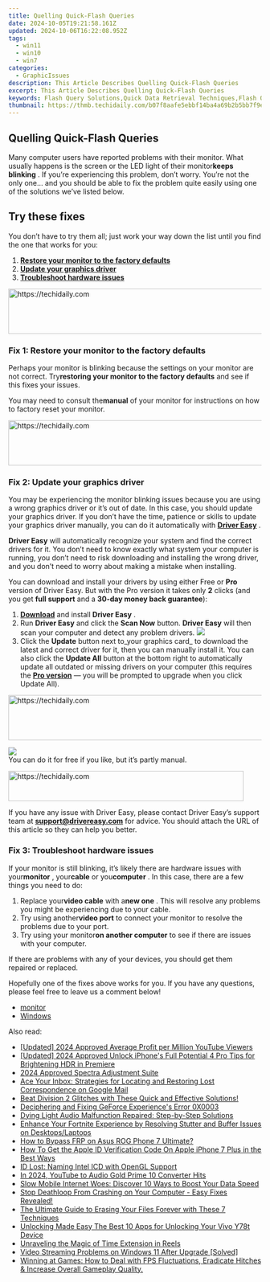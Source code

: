 ```yaml
---
title: Quelling Quick-Flash Queries
date: 2024-10-05T19:21:58.161Z
updated: 2024-10-06T16:22:08.952Z
tags:
  - win11
  - win10
  - win7
categories:
  - GraphicIssues
description: This Article Describes Quelling Quick-Flash Queries
excerpt: This Article Describes Quelling Quick-Flash Queries
keywords: Flash Query Solutions,Quick Data Retrieval Techniques,Flash Query Troubleshooting Guide,Efficient Search Strategies,Flash Query Optimization Tips,Quick Search Techniques in Data Science,Reducing Flash Query Errors
thumbnail: https://thmb.techidaily.com/b07f8aafe5ebbf14ba4a69b2b5bb7f9ec0a78d9ab8a90699a6e2749bf6ff397e.jpg
---
```


## Quelling Quick-Flash Queries

 Many computer users have reported problems with their monitor. What usually happens is the screen or the LED light of their monitor**keeps blinking** . If you’re experiencing this problem, don’t worry. You’re not the only one… and you should be able to fix the problem quite easily using one of the solutions we’ve listed below.

## Try these fixes

 You don’t have to try them all; just work your way down the list until you find the one that works for you:

1. [**Restore your monitor to the factory defaults**](#a)
2. [**Update your graphics driver**](#b)
3. [**Troubleshoot hardware issues**](#c)

<!-- affiliate ads begin -->
<a href="https://versadesk.pxf.io/c/5597632/1815679/21290" target="_top" id="1815679">
  <img src="//a.impactradius-go.com/display-ad/21290-1815679" border="0" alt="https://techidaily.com" width="728" height="90"/>
</a>
<img height="0" width="0" src="https://versadesk.pxf.io/i/5597632/1815679/21290" style="position:absolute;visibility:hidden;" border="0" />
<!-- affiliate ads end -->

### Fix 1: Restore your monitor to the factory defaults

 Perhaps your monitor is blinking because the settings on your monitor are not correct. Try**restoring your monitor to the factory defaults** and see if this fixes your issues.

 You may need to consult the**manual** of your monitor for instructions on how to factory reset your monitor.

<!-- affiliate ads begin -->
<a href="https://appsumo.8odi.net/c/5597632/2049378/7443" target="_top" id="2049378">
  <img src="//a.impactradius-go.com/display-ad/7443-2049378" border="0" alt="https://techidaily.com" width="728" height="90"/>
</a>
<img height="0" width="0" src="https://appsumo.8odi.net/i/5597632/2049378/7443" style="position:absolute;visibility:hidden;" border="0" />
<!-- affiliate ads end -->

### Fix 2: Update your graphics driver

 You may be experiencing the monitor blinking issues because you are using a wrong graphics driver or it’s out of date. In this case, you should update your graphics driver. If you don’t have the time, patience or skills to update your graphics driver manually, you can do it automatically with [**Driver Easy**](https://tools.techidaily.com/drivereasy/download/) .

**Driver Easy**  will automatically recognize your system and find the correct drivers for it. You don’t need to know exactly what system your computer is running, you don’t need to risk downloading and installing the wrong driver, and you don’t need to worry about making a mistake when installing.

 You can download and install your drivers by using either Free or **Pro**  version of Driver Easy. But with the Pro version it takes only **2**  clicks (and you get **full support** and a **30-day money back guarantee**):

1. [**Download**](https://tools.techidaily.com/drivereasy/download/) and install **Driver Easy** .
2. Run **Driver Easy** and click the **Scan Now** button. **Driver Easy**  will then scan your computer and detect any problem drivers. ![](https://images.drivereasy.com/wp-content/uploads/2018/08/img_5b7e74534ce8f.jpg)
3. Click the **Update**  button next to_your graphics card_ to download the latest and correct driver for it, then you can manually install it. You can also click the **Update All**  button at the bottom right to automatically update all outdated or missing drivers on your computer (this requires the **[Pro version](https://tools.techidaily.com/drivereasy/download/)**  — you will be prompted to upgrade when you click Update All).  

<!-- affiliate ads begin -->
<a href="https://appsumo.8odi.net/c/5597632/2151873/7443" target="_top" id="2151873">
  <img src="//a.impactradius-go.com/display-ad/7443-2151873" border="0" alt="https://techidaily.com" width="728" height="90"/>
</a>
<img height="0" width="0" src="https://appsumo.8odi.net/i/5597632/2151873/7443" style="position:absolute;visibility:hidden;" border="0" />
<!-- affiliate ads end -->

![](https://images.drivereasy.com/wp-content/uploads/2018/08/img_5b88edbd69d43.jpg)  
 You can do it for free if you like, but it’s partly manual.

<!-- affiliate ads begin -->
<a href="https://25home.pxf.io/c/5597632/2148648/16836" target="_top" id="2148648">
  <img src="//a.impactradius-go.com/display-ad/16836-2148648" border="0" alt="https://techidaily.com" width="468" height="60"/>
</a>
<img height="0" width="0" src="https://25home.pxf.io/i/5597632/2148648/16836" style="position:absolute;visibility:hidden;" border="0" />
<!-- affiliate ads end -->

 If you have any issue with Driver Easy, please contact Driver Easy’s support team at **[support@drivereasy.com](mailto:support@drivereasy.com)**  for advice. You should attach the URL of this article so they can help you better.

### Fix 3: Troubleshoot hardware issues

 If your monitor is still blinking, it’s likely there are hardware issues with your**monitor** , your**cable** or you**computer** . In this case, there are a few things you need to do:

1. Replace your**video cable** with a**new one** . This will resolve any problems you might be experiencing due to your cable.
2. Try using another**video port** to connect your monitor to resolve the problems due to your port.
3. Try using your monitor**on another computer** to see if there are issues with your computer.

 If there are problems with any of your devices, you should get them repaired or replaced.

 Hopefully one of the fixes above works for you. If you have any questions, please feel free to leave us a comment below!

* [monitor](https://tools.techidaily.com/drivereasy/download/)
* [Windows](https://tools.techidaily.com/drivereasy/download/)

<ins class="adsbygoogle"
     style="display:block"
     data-ad-format="autorelaxed"
     data-ad-client="ca-pub-7571918770474297"
     data-ad-slot="1223367746"></ins>

<ins class="adsbygoogle"
     style="display:block"
     data-ad-client="ca-pub-7571918770474297"
     data-ad-slot="8358498916"
     data-ad-format="auto"
     data-full-width-responsive="true"></ins>

<span class="atpl-alsoreadstyle">Also read:</span>
<div><ul>
<li><a href="https://facebook-record-videos.techidaily.com/updated-2024-approved-average-profit-per-million-youtube-viewers/"><u>[Updated] 2024 Approved Average Profit per Million YouTube Viewers</u></a></li>
<li><a href="https://fox-links.techidaily.com/updated-2024-approved-unlock-iphones-full-potential-4-pro-tips-for-brightening-hdr-in-premiere/"><u>[Updated] 2024 Approved Unlock iPhone's Full Potential 4 Pro Tips for Brightening HDR in Premiere</u></a></li>
<li><a href="https://extra-support.techidaily.com/2024-approved-spectra-adjustment-suite/"><u>2024 Approved Spectra Adjustment Suite</u></a></li>
<li><a href="https://techtrends.techidaily.com/ace-your-inbox-strategies-for-locating-and-restoring-lost-correspondence-on-google-mail/"><u>Ace Your Inbox: Strategies for Locating and Restoring Lost Correspondence on Google Mail</u></a></li>
<li><a href="https://win-blog.techidaily.com/beat-division-2-glitches-with-these-quick-and-effective-solutions/"><u>Beat Division 2 Glitches with These Quick and Effective Solutions!</u></a></li>
<li><a href="https://graphic-issues.techidaily.com/deciphering-and-fixing-geforce-experiences-error-0x0003/"><u>Deciphering and Fixing GeForce Experience's Error 0X0003</u></a></li>
<li><a href="https://graphic-issues.techidaily.com/dying-light-audio-malfunction-repaired-step-by-step-solutions/"><u>Dying Light Audio Malfunction Repaired: Step-by-Step Solutions</u></a></li>
<li><a href="https://graphic-issues.techidaily.com/enhance-your-fortnite-experience-by-resolving-stutter-and-buffer-issues-on-desktopslaptops/"><u>Enhance Your Fortnite Experience by Resolving Stutter and Buffer Issues on Desktops/Laptops</u></a></li>
<li><a href="https://android-frp.techidaily.com/how-to-bypass-frp-on-asus-rog-phone-7-ultimate-by-drfone-android/"><u>How to Bypass FRP on Asus ROG Phone 7 Ultimate?</u></a></li>
<li><a href="https://apple-account.techidaily.com/how-to-get-the-apple-id-verification-code-on-apple-iphone-7-plus-in-the-best-ways-by-drfone-ios/"><u>How To Get the Apple ID Verification Code On Apple iPhone 7 Plus in the Best Ways</u></a></li>
<li><a href="https://graphic-issues.techidaily.com/id-lost-naming-intel-icd-with-opengl-support/"><u>ID Lost: Naming Intel ICD with OpenGL Support</u></a></li>
<li><a href="https://youtube-sure.techidaily.com/24-youtube-to-audio-gold-prime-10-converter-hits/"><u>In 2024, YouTube to Audio Gold Prime 10 Converter Hits</u></a></li>
<li><a href="https://graphic-issues.techidaily.com/slow-mobile-internet-woes-discover-10-ways-to-boost-your-data-speed/"><u>Slow Mobile Internet Woes: Discover 10 Ways to Boost Your Data Speed</u></a></li>
<li><a href="https://graphic-issues.techidaily.com/stop-deathloop-from-crashing-on-your-computer-easy-fixes-revealed/"><u>Stop Deathloop From Crashing on Your Computer - Easy Fixes Revealed!</u></a></li>
<li><a href="https://graphic-issues.techidaily.com/the-ultimate-guide-to-erasing-your-files-forever-with-these-7-techniques/"><u>The Ultimate Guide to Erasing Your Files Forever with These 7 Techniques</u></a></li>
<li><a href="https://android-unlock.techidaily.com/unlocking-made-easy-the-best-10-apps-for-unlocking-your-vivo-y78t-device-by-drfone-android/"><u>Unlocking Made Easy The Best 10 Apps for Unlocking Your Vivo Y78t Device</u></a></li>
<li><a href="https://instagram-video-files.techidaily.com/unraveling-the-magic-of-time-extension-in-reels/"><u>Unraveling the Magic of Time Extension in Reels</u></a></li>
<li><a href="https://graphic-issues.techidaily.com/video-streaming-problems-on-windows-11-after-upgrade-solved/"><u>Video Streaming Problems on Windows 11 After Upgrade [Solved]</u></a></li>
<li><a href="https://graphic-issues.techidaily.com/1723012843350-winning-at-games-how-to-deal-with-fps-fluctuations-eradicate-hitches-and-increase-overall-gameplay-quality/"><u>Winning at Games: How to Deal with FPS Fluctuations, Eradicate Hitches & Increase Overall Gameplay Quality.</u></a></li>
</ul></div>

